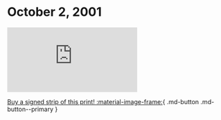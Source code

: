 # October 2, 2001

![](https://www.achewood.com/comic.php?date=10022001)

[Buy a signed strip of this print! :material-image-frame:](https://achewood-holiday-pop-up.myshopify.com/products/strip#10022001){ .md-button .md-button--primary }
